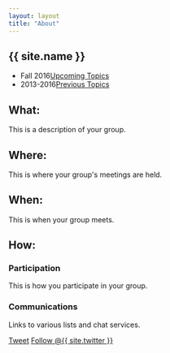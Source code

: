 ```yaml
---
layout: layout
title: "About"
---
```


<!-- You can edit this whole page, remove it, or use it as basis for any non-post pages you have. -->
<section class="content">

# {{ site.name }}

<ul class="listing">
<li>
<span>Fall 2016</span><a href="{{ site.url }}/upcoming.html">Upcoming Topics</a>
</li>
<li>
<span>2013-2016</span><a href="{{ site.url }}/previous.html">Previous Topics</a>
</li>
</ul>


## What:

This is a description of your group.

## Where:

This is where your group's meetings are held.

## When:

This is when your group meets.

## How:

### Participation

This is how you participate in your group.

### Communications

Links to various lists and chat services.

<a href="http://twitter.com/share" class="twitter-share-button" data-count="none" data-via="{{ site.twitter }}">Tweet</a>
<a href="http://twitter.com/{{ site.twitter }}" class="twitter-follow-button" data-show-count="false">Follow @{{ site.twitter }}</a>
<script src="http://platform.twitter.com/widgets.js" type="text/javascript"></script>
</section>
